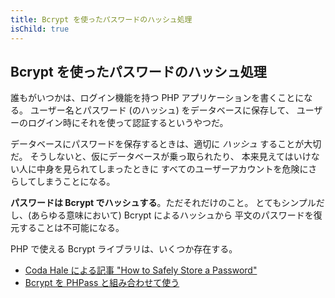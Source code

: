 ```yaml
---
title: Bcrypt を使ったパスワードのハッシュ処理
isChild: true
---
```


## Bcrypt を使ったパスワードのハッシュ処理

誰もがいつかは、ログイン機能を持つ PHP アプリケーションを書くことになる。
ユーザー名とパスワード (のハッシュ) をデータベースに保存して、
ユーザーのログイン時にそれを使って認証するというやつだ。

データベースにパスワードを保存するときは、適切に _ハッシュ_ することが大切だ。
そうしないと、仮にデータベースが乗っ取られたり、
本来見えてはいけない人に中身を見られてしまったときに
すべてのユーザーアカウントを危険にさらしてしまうことになる。

**パスワードは Bcrypt でハッシュする**。ただそれだけのこと。
とてもシンプルだし、(あらゆる意味において) Bcrypt によるハッシュから
平文のパスワードを復元することは不可能になる。

PHP で使える Bcrypt ライブラリは、いくつか存在する。

* [Coda Hale による記事 "How to Safely Store a Password"][3]
* [Bcrypt を PHPass と組み合わせて使う][4]

[3]: http://codahale.com/how-to-safely-store-a-password/
[4]: http://www.openwall.com/phpass/
